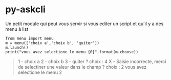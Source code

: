# py-askcli

Un petit module qui peut vous servir si vous editer un script et qu'il y a des menu à list

```
from menu import menu
m = menu(['choix a','choix b', 'quiter'])
m.launch()
print("vous avez selectione le menu {0}".format(m.choose))
```
> 1 - choix a
> 2 - choix b
> 3 - quiter
>  ? choix : 4
>   X - Saisie incorrecte, merci de selectiner une valeur dans le champ
>  ? choix : 2
> vous avez selectione le menu 2


